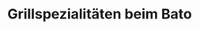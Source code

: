 ---
title: "Grillspezialitäten beim Bato"
url: /klagenfurt-am-woerthersee/grillspezialitaeten-beim-bato/
shop: Metzgerei
---